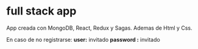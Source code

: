 # full stack app 

App creada con MongoDB, React, Redux y Sagas. Ademas de Html y Css.

En caso de no registrarse:
**user:**       invitado 
**password :**  invitado




